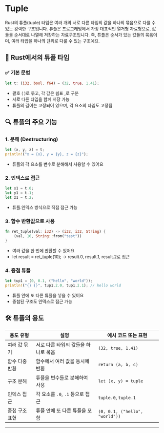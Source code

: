 # Tuple
Rust의 튜플(tuple) 타입은 여러 개의 서로 다른 타입의 값을 하나의 묶음으로 다룰 수 있는 강력한 구조입니다. 
튜플은 프로그래밍에서 가장 대표적인 열거형 자료형으로, 값들을 순서대로 나열해 저장하는 자료구조입니다.
즉, 튜플은 순서가 있는 값들의 묶음이며, 여러 타입을 하나의 단위로 다룰 수 있는 구조예요.

## 🧠 Rust에서의 튜플 타입
### ✅ 기본 문법
```rust
let t: (i32, bool, f64) = (32, true, 1.41);
```

- 괄호 ( )로 묶고, 각 값은 쉼표 ,로 구분
- 서로 다른 타입을 함께 저장 가능
- 튜플의 길이는 고정되어 있으며, 각 요소의 타입도 고정됨

## 🔍 튜플의 주요 기능
### 1. 분해 (Destructuring)
```rust
let (x, y, z) = t;
println!("x = {x}, y = {y}, z = {z}");
```

- 튜플의 각 요소를 변수로 분해해서 사용할 수 있어요
### 2. 인덱스로 접근
```rust
let x1 = t.0;
let y1 = t.1;
let z1 = t.2;
```

- 튜플.인덱스 방식으로 직접 접근 가능
### 3. 함수 반환값으로 사용
```rust
fn ret_tuple(val: i32) -> (i32, i32, String) {
    (val, 10, String::from("test"))
}
```

- 여러 값을 한 번에 반환할 수 있어요
- let result = ret_tuple(10); → result.0, result.1, result.2로 접근

### 4. 중첩 튜플
```rust
let tup1 = (0, 0.1, ("hello", "world"));
println!("{} {}", tup1.2.0, tup1.2.1); // hello world
```

- 튜플 안에 또 다른 튜플을 넣을 수 있어요
- 중첩된 구조도 인덱스로 접근 가능

## 🛠️ 튜플의 용도
| 용도 유형             | 설명                                | 예시 코드 또는 표현             |
|----------------------|-------------------------------------|---------------------------------|
| 여러 값 묶기          | 서로 다른 타입의 값들을 하나로 묶음   | `(32, true, 1.41)`              |
| 함수 다중 반환        | 함수에서 여러 값을 동시에 반환        | `return (a, b, c)`              |
| 구조 분해             | 튜플을 변수들로 분해하여 사용         | `let (x, y) = tuple`            |
| 인덱스 접근           | 각 요소를 `.0`, `.1` 등으로 접근     | `tuple.0`, `tuple.1`            |
| 중첩 구조 표현        | 튜플 안에 또 다른 튜플을 포함         | `(0, 0.1, ("hello", "world"))`  |

---


